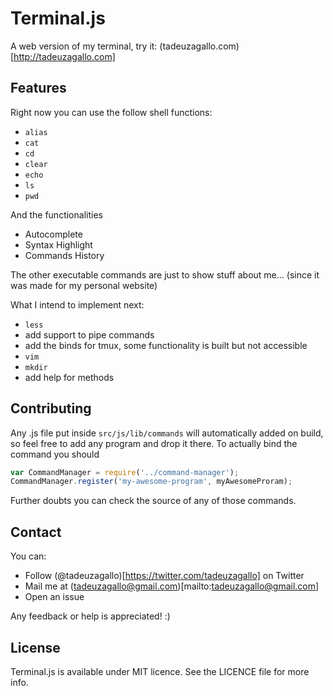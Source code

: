 # Terminal.js

A web version of my terminal, try it: (tadeuzagallo.com)[http://tadeuzagallo.com]

## Features

Right now you can use the follow shell functions:

* `alias`
* `cat`
* `cd`
* `clear`
* `echo`
* `ls`
* `pwd`

And the functionalities

* Autocomplete
* Syntax Highlight
* Commands History

The other executable commands are just to show stuff about me... (since it was made for my personal website)

What I intend to implement next:

* `less`
* add support to pipe commands
* add the binds for tmux, some functionality is built but not accessible
* `vim`
* `mkdir`
* add help for methods

## Contributing

Any .js file put inside `src/js/lib/commands` will automatically added on build, so feel free to add any
program and drop it there.
To actually bind the command you should

```js
var CommandManager = require('../command-manager');
CommandManager.register('my-awesome-program', myAwesomeProram);
```

Further doubts you can check the source of any of those commands.

## Contact

You can:

* Follow (@tadeuzagallo)[https://twitter.com/tadeuzagallo] on Twitter
* Mail me at (tadeuzagallo@gmail.com)[mailto:tadeuzagallo@gmail.com]
* Open an issue

Any feedback or help is appreciated! :)

## License
Terminal.js is available under MIT licence. See the LICENCE file for more info.
